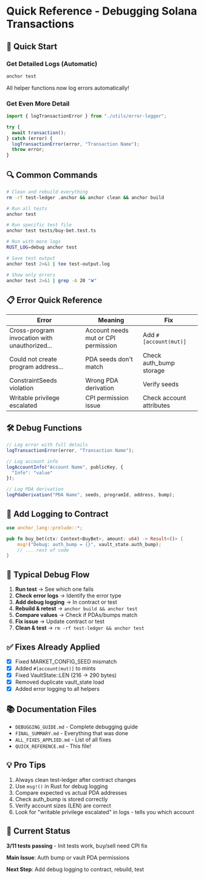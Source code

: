 # Quick Reference - Debugging Solana Transactions

## 🚀 Quick Start

### Get Detailed Logs (Automatic)
```bash
anchor test
```
All helper functions now log errors automatically!

### Get Even More Detail
```typescript
import { logTransactionError } from "./utils/error-logger";

try {
  await transaction();
} catch (error) {
  logTransactionError(error, "Transaction Name");
  throw error;
}
```

## 🔍 Common Commands

```bash
# Clean and rebuild everything
rm -rf test-ledger .anchor && anchor clean && anchor build

# Run all tests
anchor test

# Run specific test file
anchor test tests/buy-bet.test.ts

# Run with more logs
RUST_LOG=debug anchor test

# Save test output
anchor test 2>&1 | tee test-output.log

# Show only errors
anchor test 2>&1 | grep -A 20 "❌"
```

## 📋 Error Quick Reference

| Error | Meaning | Fix |
|-------|---------|-----|
| Cross-program invocation with unauthorized... | Account needs mut or CPI permission | Add `#[account(mut)]` |
| Could not create program address... | PDA seeds don't match | Check auth_bump storage |
| ConstraintSeeds violation | Wrong PDA derivation | Verify seeds |
| Writable privilege escalated | CPI permission issue | Check account attributes |

## 🛠️ Debug Functions

```typescript
// Log error with full details
logTransactionError(error, "Transaction Name");

// Log account info
logAccountInfo("Account Name", publicKey, { 
  "Info": "value" 
});

// Log PDA derivation
logPdaDerivation("PDA Name", seeds, programId, address, bump);
```

## 📝 Add Logging to Contract

```rust
use anchor_lang::prelude::*;

pub fn buy_bet(ctx: Context<BuyBet>, amount: u64) -> Result<()> {
    msg!("Debug: auth_bump = {}", vault_state.auth_bump);
    // ... rest of code
}
```

## 🔄 Typical Debug Flow

1. **Run test** → See which one fails
2. **Check error logs** → Identify the error type
3. **Add debug logging** → In contract or test
4. **Rebuild & retest** → `anchor build && anchor test`
5. **Compare values** → Check if PDAs/bumps match
6. **Fix issue** → Update contract or test
7. **Clean & test** → `rm -rf test-ledger && anchor test`

## ✅ Fixes Already Applied

- [x] Fixed MARKET_CONFIG_SEED mismatch
- [x] Added `#[account(mut)]` to mints
- [x] Fixed VaultState::LEN (216 → 290 bytes)
- [x] Removed duplicate vault_state load
- [x] Added error logging to all helpers

## 📚 Documentation Files

- `DEBUGGING_GUIDE.md` - Complete debugging guide
- `FINAL_SUMMARY.md` - Everything that was done
- `ALL_FIXES_APPLIED.md` - List of all fixes
- `QUICK_REFERENCE.md` - This file!

## 💡 Pro Tips

1. Always clean test-ledger after contract changes
2. Use `msg!()` in Rust for debug logging
3. Compare expected vs actual PDA addresses
4. Check auth_bump is stored correctly
5. Verify account sizes (LEN) are correct
6. Look for "writable privilege escalated" in logs - tells you which account

## 🎯 Current Status

**3/11 tests passing** - Init tests work, buy/sell need CPI fix

**Main Issue**: Auth bump or vault PDA permissions

**Next Step**: Add debug logging to contract, rebuild, test
